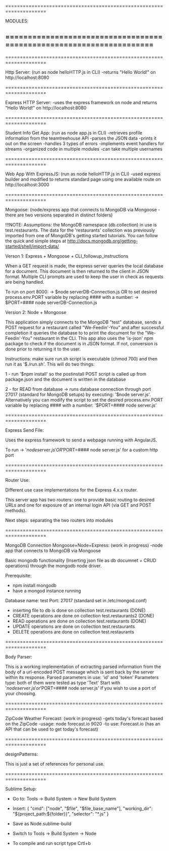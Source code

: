 ====================================================================

MODULES:

====================================================================
--------------------------------------------------------------------
====================================================================


Http Server: (run as node helloHTTP.js in CLI)
-returns "Hello World!" on http://localhost:8080


====================================================================


Express HTTP Server:
-uses the express framework on node and returns "Hello World!" on http://localhost:8080


====================================================================


Student Info Get App: (run as node app.js in CLI)
-retrieves profile information from the teamtreehouse API
-parses the JSON data
-prints it out on the screen
-handles 3 types of errors
-implements event handlers for streams
-organized code in multiple modules
-can take multiple usernames


====================================================================


Web App With ExpressJS: (run as node helloHTTP.js in CLI)
-used express builder and modified to returns standard page using one available route on http://localhost:3000


====================================================================


Mongoose: (node/express app that connects to MongoDB via Mongoose - there are two versions separated in distinct folders)


!!!NOTE: Assumptions: the MongoDB namespace (db.collection) in use is test.restaurants. The data for the 'restaurants' collection was previously imported from one of MongoDB's getting started tutorials. You can follow the quick and simple steps at http://docs.mongodb.org/getting-started/shell/import-data/



Verson 1: Express + Mongoose + CLI_followup_instructions

When a GET request is made, the express server queries the local database for a document. This document is then returned to the client in JSON format. Multiple CLI prompts are used to keep the user in check as requests are being handled.

To run on port 8000:
-> $node serverDB-Connection.js
OR to set desired process.env.PORT variable by replacing #### with a number:
-> $PORT=#### node serverDB-Connection.js



Version 2: Node + Mongoose

This application simply connects to the MongoDB "test" database, sends a POST request for a restaurant called "We-Feedin'-You" and after successful completion it queries the database to to print the document for the "We-Feedin'-You" restaurant in the CLI. This app also uses the 'is-json' npm package to check if the document is in JSON format. If not, conversion is done prior to returning it to the user.

Instructions: make sure run.sh script is executable (chmod 700) and then run it as '$./run.sh'. This will do two things:

1 - run '$npm install' so the postinstall POST script is called up from package.json and the document is written in the database

2 - for READ from database -> runs database connection through port 27017 (standard for MongoDB setups) by executing: '$node server.js'. Alternatively you can modify the script to set the desired process.env.PORT variable by replacing #### with a number: '$PORT=#### node server.js'


====================================================================


Express Send File:

Uses the express framework to send a webpage running with AngularJS.

To run -> '$node server.js'
OR '$PORT=#### node server.js' for a custom http port


====================================================================


Router Use:

Different use case implementations for the Express 4.x.x router.

This server app has two routers: one to provide basic routing to desired URLs and one for exposure of an internal login API (via GET and POST methods).

Next steps: separating the two routers into modules


====================================================================


MongoDB Connection Mongoose+Node+Express: (work in progress)
-node app that connects to MongoDB via Mongoose

Basic mongodb functionality (Inserting json file as db documnet + CRUD operations) through the mongodb node driver.


Prerequisite:
- npm install mongodb
- have a mongod instance running


Database name: test
Port: 27017 (standard set in /etc/mongod.conf)

- inserting file to db is done on collection test.restaurants (DONE)
- CREATE operations are done on collection test.restaurants2 (DONE)
- READ operations are done on collection test.restaurants (DONE)
- UPDATE operations are done on collection test.restaurants
- DELETE  operations are done on collection test.restaurants


====================================================================


Body Parser:

This is a working implementation of extracting parsed information from the body of a url-encoded POST message which is sent back by the server within its response.
Parsed parameters in use: 'id' and 'token'
Parameters type: both of them were tested as type 'Text'
Start with '$node server.js' or '$PORT=#### node server.js' if you wish to use a port of your choosing.


====================================================================


ZipCode Weather Forecast: (work in progress)
-gets today's forecast based on the ZipCode
-usage: node forecast.io 9020
-to use: Forecast.io (has an API that can be used to get today's forecast)


====================================================================


designPatterns:

This is just a set of references for personal use.


====================================================================

Sublime Setup:

- Go to:
Tools -> Build System -> New Build System

- Insert:
{
    "cmd": ["node", "$file", "$file_base_name"],
    "working_dir": "${project_path:${folder}}",
    "selector": "*.js"
}

- Save as Node.sublime-build

- Switch to Tools -> Build System -> Node

- To compile and run script type Crtl+b
